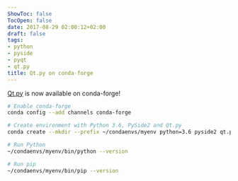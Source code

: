 ```yaml
---
ShowToc: false
TocOpen: false
date: 2017-08-29 02:00:12+02:00
draft: false
tags:
- python
- pyside
- pyqt
- qt.py
title: Qt.py on conda-forge
---
```


[Qt.py](https://github.com/mottosso/Qt.py) is now available on conda-forge!

```bash
# Enable conda-forge
conda config --add channels conda-forge

# Create environment with Python 3.6, PySide2 and Qt.py
conda create --mkdir --prefix ~/condaenvs/myenv python=3.6 pyside2 qt.py

# Run Python
~/condaenvs/myenv/bin/python --version

# Run pip
~/condaenvs/myenv/bin/pip --version
```